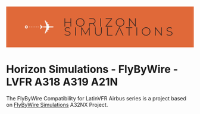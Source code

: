 ![FlyByWire Simulations](./branding/Horizon_Simulations.png)
# Horizon Simulations - FlyByWire - LVFR A318 A319 A21N

The FlyByWire Compatibility for LatinVFR Airbus series is a project based on [FlyByWire Simulations](https://flybywiresim.com/) A32NX Project.
